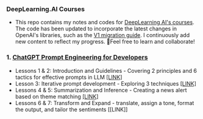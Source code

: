 ### DeepLearning.AI Courses

- This repo contains my notes and codes for [DeepLearning AI's courses](https://learn.deeplearning.ai/). The code has been updated to incorporate the latest changes in OpenAI's libraries, such as the [V1 migration guide](https://github.com/openai/openai-python/discussions/742). I continuously add new content to reflect my progress. 🌱Feel free to learn and collaborate!

### 1. [ChatGPT Prompt Engineering for Developers](https://learn.deeplearning.ai/chatgpt-prompt-eng/lesson/1/introduction)
- Lessons 1 & 2: Introduction and Guidelines - Covering 2 principles and 6 tactics for effective prompts in LLM [[LINK]](https://github.com/naid3n/DeepLearningAI_Courses/blob/afc3b8b5f7961bfc04c0758de3329f66b59b865b/ChatGPT_Prompt_Engineering/Lesson%201-2%20Intro%20%26%20Guidelines.ipynb)
- Lesson 3: Iterative prompt development - Exploring 3 techniques [[LINK]](https://github.com/naid3n/DeepLearningAI_ChatGPT_Prompt_Engineering/blob/cb0774746adc7b9386571050f0d18bec3b131445/Lesson%203%20Iterative%20Prompt%20Dev.ipynb)
- Lessons 4 & 5: Summarization and Inference - Creating a news alert based on theme matching [[LINK]](https://github.com/naid3n/DeepLearningAI_Courses/blob/afc3b8b5f7961bfc04c0758de3329f66b59b865b/ChatGPT_Prompt_Engineering/Lesson%204-5%20Summarize%20%26%20Infer.ipynb)
- Lessons 6 & 7: Transform and Expand - translate, assign a tone, format the output, and tailor the sentiments [[LINK]]
